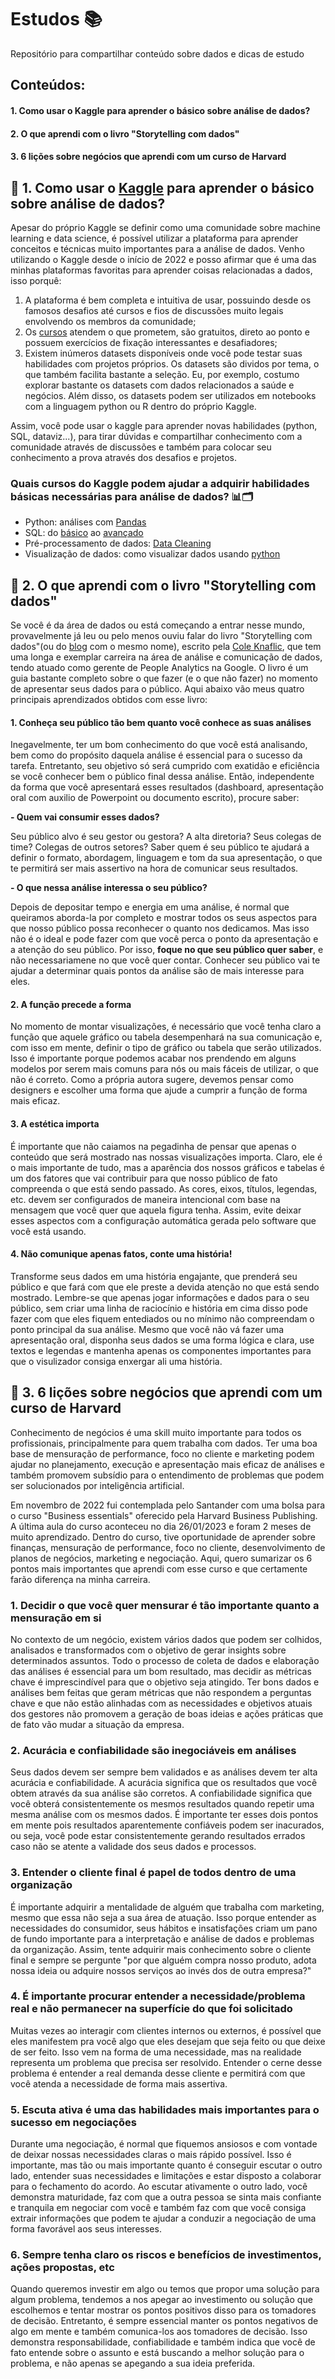 # Estudos 📚

Repositório para compartilhar conteúdo sobre dados e dicas de estudo

 ## Conteúdos:
 #### 1. Como usar o Kaggle para aprender o básico sobre análise de dados?
 #### 2. O que aprendi com o livro "Storytelling com dados"
 #### 3. 6 lições sobre negócios que aprendi com um curso de Harvard
 
## 📌 1. Como usar o [Kaggle](https://www.kaggle.com/) para aprender o básico sobre análise de dados?

Apesar do próprio Kaggle se definir como uma comunidade sobre machine learning e data science, é possível utilizar a plataforma para aprender conceitos e técnicas muito importantes para a análise de dados. Venho utilizando o Kaggle desde o início de 2022 e posso afirmar que é uma das minhas plataformas favoritas para aprender coisas relacionadas a dados, isso porquê:
  
  1. A plataforma é bem completa e intuitiva de usar, possuindo desde os famosos desafios até cursos e fios de discussões muito legais envolvendo os membros da comunidade;
  2. Os [cursos](https://www.kaggle.com/learn) atendem o que prometem, são gratuitos, direto ao ponto e possuem exercícios de fixação interessantes e desafiadores;
  3. Existem inúmeros datasets disponíveis onde você pode testar suas habilidades com projetos próprios. Os datasets são dividos por tema, o que também facilita bastante a seleção. Eu, por exemplo, costumo explorar bastante os datasets com dados relacionados a saúde e negócios. Além disso, os datasets podem ser utilizados em notebooks com a linguagem python ou R dentro do próprio Kaggle.

Assim, você pode usar o kaggle para aprender novas habilidades (python, SQL, dataviz...), para tirar dúvidas e compartilhar conhecimento com a comunidade através de discussões e também para colocar seu conhecimento a prova através dos desafios e projetos.

### Quais cursos do Kaggle podem ajudar a adquirir habilidades básicas necessárias para análise de dados? 📊🗂️
- Python: análises com [Pandas](https://www.kaggle.com/learn/pandas)
- SQL: do [básico](https://www.kaggle.com/learn/intro-to-sql) ao [avançado](https://www.kaggle.com/learn/advanced-sql)
- Pré-processamento de dados: [Data Cleaning](https://www.kaggle.com/learn/data-cleaning)
- Visualização de dados: como visualizar dados usando [python](https://www.kaggle.com/learn/data-visualization)

## 📌 2. O que aprendi com o livro "Storytelling com dados"

Se você é da área de dados ou está começando a entrar nesse mundo, provavelmente já leu ou pelo menos ouviu falar do livro "Storytelling com dados"(ou do [blog](storytellingwithdata.com) com o mesmo nome), escrito pela [Cole Knaflic](https://www.linkedin.com/in/colenussbaumer/), que tem uma longa e exemplar carreira na área de análise e comunicação de dados, tendo atuado como gerente de People Analytics na Google. O livro é um guia bastante completo sobre o que fazer (e o que não fazer) no momento de apresentar seus dados para o público. Aqui abaixo vão meus quatro principais aprendizados obtidos com esse livro:

#### 1. Conheça seu público tão bem quanto você conhece as suas análises 
Inegavelmente, ter um bom conhecimento do que você está analisando, bem como do propósito daquela análise é essencial para o sucesso da tarefa. Entretanto, seu objetivo só será cumprido com exatidão e eficiência se você conhecer bem o público final dessa análise. Então, independente da forma que você apresentará esses resultados (dashboard, apresentação oral com auxilio de Powerpoint ou documento escrito), procure saber:

**- Quem vai consumir esses dados?**
   
   Seu público alvo é seu gestor ou gestora? A alta diretoria? Seus colegas de time? Colegas de outros setores? Saber quem é seu público te ajudará a definir o formato, abordagem, linguagem e tom da sua apresentação, o que te permitirá ser mais assertivo na hora de comunicar seus resultados. 
   
**- O que nessa análise interessa o seu público?**
    
  Depois de depositar tempo e energia em uma análise, é normal que queiramos aborda-la por completo e mostrar todos os seus aspectos para que nosso público possa reconhecer o quanto nos dedicamos. Mas isso não é o ideal e pode fazer com que você perca o ponto da apresentação e a atenção do seu público. Por isso, **foque no  que seu público quer saber**, e não necessariamene no que você quer contar. Conhecer seu público vai te ajudar a determinar quais pontos da análise são de mais interesse para eles.

#### 2. A função precede a forma 
No momento de montar visualizações, é necessário que você tenha claro a função que aquele gráfico ou tabela desempenhará na sua comunicação e, com isso em mente, definir o tipo de gráfico ou tabela que serão utilizados. Isso é importante porque podemos acabar nos prendendo em alguns modelos por serem mais comuns para nós ou mais fáceis de utilizar, o que não é correto. Como a própria autora sugere, devemos pensar como designers e escolher uma forma que ajude a cumprir a função de forma mais eficaz. 

#### 3. A estética importa
É importante que não caiamos na pegadinha de pensar que apenas o conteúdo que será mostrado nas nossas visualizações importa. Claro, ele é o mais importante de tudo, mas a aparência dos nossos gráficos e tabelas é um dos fatores que vai contribuir para que nosso público de fato compreenda o que está sendo passado. As cores, eixos, títulos, legendas, etc. devem ser configurados de maneira intencional com base na mensagem que você quer que aquela figura tenha. Assim, evite deixar esses aspectos com a configuração automática gerada pelo software que você está usando. 

#### 4. Não comunique apenas fatos, conte uma história!
  Transforme seus dados em uma história engajante, que prenderá seu público e que fará com que ele preste a devida atenção no que está sendo mostrado. Lembre-se que apenas jogar informações e dados para o seu público, sem criar uma linha de raciocínio e história em cima disso pode fazer com que eles fiquem entediados ou no mínimo não compreendam o ponto principal da sua análise. Mesmo que você não vá fazer uma apresentação oral, disponha seus dados se uma forma lógica e clara, use textos e legendas e mantenha apenas os componentes importantes para que o visulizador consiga enxergar ali uma história.
  
## 📌 3. 6 lições sobre negócios que aprendi com um curso de Harvard
Conhecimento de negócios é uma skill muito importante para todos os profissionais, principalmente para quem trabalha com dados. Ter uma boa base de mensuração de performance, foco no cliente e marketing podem ajudar no planejamento, execução e apresentação mais eficaz de análises e também promovem subsídio para o entendimento de problemas que podem ser solucionados por inteligência artificial. 

Em novembro de 2022 fui contemplada pelo Santander com uma bolsa para o curso "Business essentials" oferecido pela Harvard Business Publishing. A última aula do curso aconteceu no dia 26/01/2023 e foram 2 meses de muito aprendizado. Dentro do curso, tive oportunidade de aprender sobre finanças, mensuração de performance, foco no cliente, desenvolvimento de planos de negócios, marketing e negociação. Aqui, quero sumarizar os 6 pontos mais importantes que aprendi com esse curso e que certamente farão diferença na minha carreira.

### 1. Decidir o que você quer mensurar é tão importante quanto a mensuração em si
No contexto de um negócio, existem vários dados que podem ser colhidos, analisados e transformados com o objetivo de gerar insights sobre determinados assuntos. Todo o processo de coleta de dados e elaboração das análises é essencial para um bom resultado, mas decidir as métricas chave é imprescindível para que o objetivo seja atingido. Ter bons dados e análises bem feitas que geram métricas que não respondem a perguntas chave e que não estão alinhadas com as necessidades e objetivos atuais dos gestores não promovem a geração de boas ideias e ações práticas que de fato vão mudar a situação da empresa.

### 2. Acurácia e confiabilidade são inegociáveis em análises 
Seus dados devem ser sempre bem validados e as análises devem ter alta acurácia e confiabilidade. A acurácia significa que os resultados que você obtem através da sua análise são corretos. A confiabilidade significa que você obterá consistentemente os mesmos resultados quando repetir uma mesma análise com os mesmos dados. É importante ter esses dois pontos em mente pois resultados aparentemente confiáveis podem ser inacurados, ou seja, você pode estar consistentemente gerando resultados errados caso não se atente a validade dos seus dados e processos.

### 3. Entender o cliente final é papel de todos dentro de uma organização
É importante adquirir a mentalidade de alguém que trabalha com marketing, mesmo que essa não seja a sua área de atuação. Isso porque entender as necessidades do consumidor, seus hábitos e insatisfações criam um pano de fundo importante para a interpretação e análise de dados e problemas da organização. Assim, tente adquirir mais conhecimento sobre o cliente final e sempre se pergunte "por que alguém compra nosso produto, adota nossa ideia ou adquire nossos serviços ao invés dos de outra empresa?"

### 4. É importante procurar entender a necessidade/problema real e não permanecer na superfície do que foi solicitado
Muitas vezes ao interagir com clientes internos ou externos, é possível que eles manifestem pra você algo que eles desejam que seja feito ou que deixe de ser feito. Isso vem na forma de uma necessidade, mas na realidade representa um problema que precisa ser resolvido. Entender o cerne desse problema é entender a real demanda desse cliente e permitirá com que você atenda a necessidade de forma mais assertiva. 

### 5. Escuta ativa é uma das habilidades mais importantes para o sucesso em negociações
Durante uma negociação, é normal que fiquemos ansiosos e com vontade de deixar nossas necessidades claras o mais rápido possível. Isso é importante, mas tão ou mais importante quanto é conseguir escutar o outro lado, entender suas necessidades e limitações e estar disposto a colaborar para o fechamento do acordo. Ao escutar ativamente o outro lado, você demonstra maturidade, faz com que a outra pessoa se sinta mais confiante e tranquila em negociar com você e também faz com que você consiga extrair informações que podem te ajudar a conduzir a negociação de uma forma favorável aos seus interesses.

### 6. Sempre tenha claro os riscos e benefícios de investimentos, ações propostas, etc
Quando queremos investir em algo ou temos que propor uma solução para algum problema, tendemos a nos apegar ao investimento ou solução que escolhemos e tentar mostrar os pontos positivos disso para os tomadores de decisão. Entretanto, é sempre essencial manter os pontos negativos de algo em mente e também comunica-los aos tomadores de decisão. Isso demonstra responsabilidade, confiabilidade e também indica que você de fato entende sobre o assunto e está buscando a melhor solução para o problema, e não apenas se apegando a sua ideia preferida.

